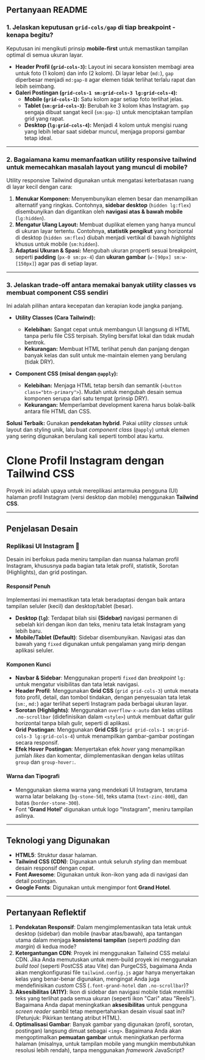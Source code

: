 ## Pertanyaan README

### 1. Jelaskan keputusan `grid-cols/gap` di tiap breakpoint - kenapa begitu?

Keputusan ini mengikuti prinsip **mobile-first** untuk memastikan tampilan optimal di semua ukuran layar.

* **Header Profil (`grid-cols-3`):** Layout ini secara konsisten membagi area untuk foto (1 kolom) dan info (2 kolom). Di layar lebar (`md:`), `gap` diperbesar menjadi `md:gap-8` agar elemen tidak terlihat terlalu rapat dan lebih seimbang.
* **Galeri Postingan (`grid-cols-1 sm:grid-cols-3 lg:grid-cols-4`):**
    * **Mobile (`grid-cols-1`):** Satu kolom agar setiap foto terlihat jelas.
    * **Tablet (`sm:grid-cols-3`):** Berubah ke 3 kolom khas Instagram. `gap` sengaja dibuat sangat kecil (`sm:gap-1`) untuk menciptakan tampilan grid yang rapat.
    * **Desktop (`lg:grid-cols-4`):** Menjadi 4 kolom untuk mengisi ruang yang lebih lebar saat sidebar muncul, menjaga proporsi gambar tetap ideal.

---

### 2. Bagaiamana kamu memanfaatkan utility responsive tailwind untuk memecahkan masalah layout yang muncul di mobile?

Utility responsive Tailwind digunakan untuk mengatasi keterbatasan ruang di layar kecil dengan cara:

1.  **Menukar Komponen:** Menyembunyikan elemen besar dan menampilkan alternatif yang ringkas. Contohnya, **sidebar desktop** (`hidden lg:flex`) disembunyikan dan digantikan oleh **navigasi atas & bawah mobile** (`lg:hidden`).
2.  **Mengatur Ulang Layout:** Membuat duplikat elemen yang hanya muncul di ukuran layar tertentu. Contohnya, **statistik pengikut** yang horizontal di desktop (`hidden sm:flex`) diubah menjadi vertikal di bawah *highlights* khusus untuk mobile (`sm:hidden`).
3.  **Adaptasi Ukuran & Spasi:** Mengubah ukuran properti sesuai breakpoint, seperti **padding** (`px-0 sm:px-4`) dan **ukuran gambar** (`w-[90px] sm:w-[150px]`) agar pas di setiap layar.

---

### 3. Jelaskan trade-off antara memakai banyak utility classes vs membuat component CSS sendiri

Ini adalah pilihan antara kecepatan dan kerapian kode jangka panjang.

* **Utility Classes (Cara Tailwind):**
    * **Kelebihan:** Sangat cepat untuk membangun UI langsung di HTML tanpa perlu file CSS terpisah. Styling bersifat lokal dan tidak mudah bentrok.
    * **Kekurangan:** Membuat HTML terlihat penuh dan panjang dengan banyak kelas dan sulit untuk me-maintain elemen yang berulang (tidak DRY).

* **Component CSS (misal dengan `@apply`):**
    * **Kelebihan:** Menjaga HTML tetap bersih dan semantik (`<button class="btn-primary">`). Mudah untuk mengubah desain semua komponen serupa dari satu tempat (prinsip DRY).
    * **Kekurangan:** Memperlambat development karena harus bolak-balik antara file HTML dan CSS.

**Solusi Terbaik:** Gunakan **pendekatan hybrid**. Pakai *utility classes* untuk layout dan styling unik, lalu buat *component class* (`@apply`) untuk elemen yang sering digunakan berulang kali seperti tombol atau kartu.

# Clone Profil Instagram dengan Tailwind CSS

Proyek ini adalah upaya untuk mereplikasi antarmuka pengguna (UI) halaman profil Instagram (versi desktop dan mobile) menggunakan **Tailwind CSS**.

---

## Penjelasan Desain

### Replikasi UI Instagram 📸

Desain ini berfokus pada meniru tampilan dan nuansa halaman profil Instagram, khususnya pada bagian tata letak profil, statistik, Sorotan (Highlights), dan grid postingan.

#### Responsif Penuh
Implementasi ini memastikan tata letak beradaptasi dengan baik antara tampilan seluler (kecil) dan desktop/tablet (besar).

* **Desktop (`lg`)**: Terdapat bilah sisi **(Sidebar)** navigasi permanen di sebelah kiri dengan ikon dan teks, meniru tata letak Instagram yang lebih baru.
* **Mobile/Tablet (Default)**: Sidebar disembunyikan. Navigasi atas dan bawah yang `fixed` digunakan untuk pengalaman yang mirip dengan aplikasi seluler.

#### Komponen Kunci

* **Navbar & Sidebar**: Menggunakan properti `fixed` dan *breakpoint* `lg:` untuk mengatur visibilitas dan tata letak navigasi.
* **Header Profil**: Menggunakan **Grid CSS** (`grid grid-cols-3`) untuk menata foto profil, detail, dan tombol tindakan, dengan penyesuaian tata letak (`sm:`, `md:`) agar terlihat seperti Instagram pada berbagai ukuran layar.
* **Sorotan (Highlights)**: Menggunakan `overflow-x-auto` dan kelas utilitas `.no-scrollbar` (didefinisikan dalam `<style>`) untuk membuat daftar gulir horizontal tanpa bilah gulir, seperti di aplikasi.
* **Grid Postingan**: Menggunakan **Grid CSS** (`grid grid-cols-1 sm:grid-cols-3 lg:grid-cols-4`) untuk menampilkan gambar-gambar postingan secara responsif.
* **Efek Hover Postingan**: Menyertakan efek *hover* yang menampilkan jumlah *likes* dan komentar, diimplementasikan dengan kelas utilitas `group` dan `group-hover:`.

#### Warna dan Tipografi

* Menggunakan skema warna yang mendekati UI Instagram, terutama warna latar belakang (`bg-stone-50`), teks utama (`text-zinc-800`), dan batas (`border-stone-300`).
* Font **'Grand Hotel'** digunakan untuk logo "Instagram", meniru tampilan aslinya.

---

## Teknologi yang Digunakan

* **HTML5**: Struktur dasar halaman.
* **Tailwind CSS (CDN)**: Digunakan untuk seluruh *styling* dan membuat desain responsif dengan cepat.
* **Font Awesome**: Digunakan untuk ikon-ikon yang ada di navigasi dan detail postingan.
* **Google Fonts**: Digunakan untuk mengimpor font **Grand Hotel**.

---

## Pertanyaan Reflektif

1.  **Pendekatan Responsif**: Dalam mengimplementasikan tata letak untuk desktop (sidebar) dan mobile (navbar atas/bawah), apa tantangan utama dalam menjaga **konsistensi tampilan** (seperti *padding* dan *margin*) di kedua mode?
2.  **Ketergantungan CDN**: Proyek ini menggunakan Tailwind CSS melalui CDN. Jika Anda memutuskan untuk mem-build proyek ini menggunakan *build tool* (seperti PostCSS atau Vite) dan PurgeCSS, bagaimana Anda akan mengkonfigurasi file `tailwind.config.js` agar hanya menyertakan kelas yang benar-benar digunakan, mengingat Anda juga mendefinisikan *custom* CSS (`.font-grand-hotel` dan `.no-scrollbar`)?
3.  **Aksesibilitas (A11Y)**: Ikon di sidebar dan navigasi mobile tidak memiliki teks yang terlihat pada semua ukuran (seperti ikon "Cari" atau "Reels"). Bagaimana Anda dapat meningkatkan **aksesibilitas** untuk pengguna *screen reader* sambil tetap mempertahankan desain visual saat ini? (Petunjuk: Pikirkan tentang atribut HTML).
4.  **Optimalisasi Gambar**: Banyak gambar yang digunakan (profil, sorotan, postingan) langsung dimuat sebagai `<img>`. Bagaimana Anda akan mengoptimalkan **pemuatan gambar** untuk meningkatkan performa halaman (misalnya, untuk tampilan mobile yang mungkin membutuhkan resolusi lebih rendah), tanpa menggunakan *framework* JavaScript?